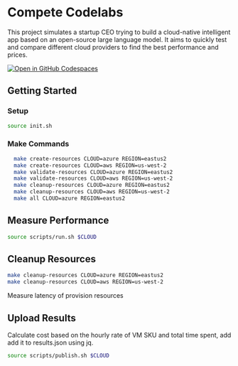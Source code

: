 # Compete Codelabs

This project simulates a startup CEO trying to build a cloud-native intelligent app based on an open-source large language model. It aims to quickly test and compare different cloud providers to find the best performance and prices.

[![Open in GitHub Codespaces](https://github.com/codespaces/badge.svg)](https://github.com/codespaces/new?repo=Azure-Samples/compete-labs)

## Getting Started

### Setup

```bash
source init.sh
```


### Make Commands
```bash
  make create-resources CLOUD=azure REGION=eastus2
  make create-resources CLOUD=aws REGION=us-west-2
  make validate-resources CLOUD=azure REGION=eastus2
  make validate-resources CLOUD=aws REGION=us-west-2
  make cleanup-resources CLOUD=azure REGION=eastus2
  make cleanup-resources CLOUD=aws REGION=us-west-2
  make all CLOUD=azure REGION=eastus2
```

## Measure Performance

```bash
source scripts/run.sh $CLOUD
```

## Cleanup Resources
```bash
make cleanup-resources CLOUD=azure REGION=eastus2
make cleanup-resources CLOUD=aws REGION=us-west-2
```

Measure latency of provision resources

## Upload Results

Calculate cost based on the hourly rate of VM SKU and total time spent, add add it to results.json using jq.

```bash
source scripts/publish.sh $CLOUD
```
